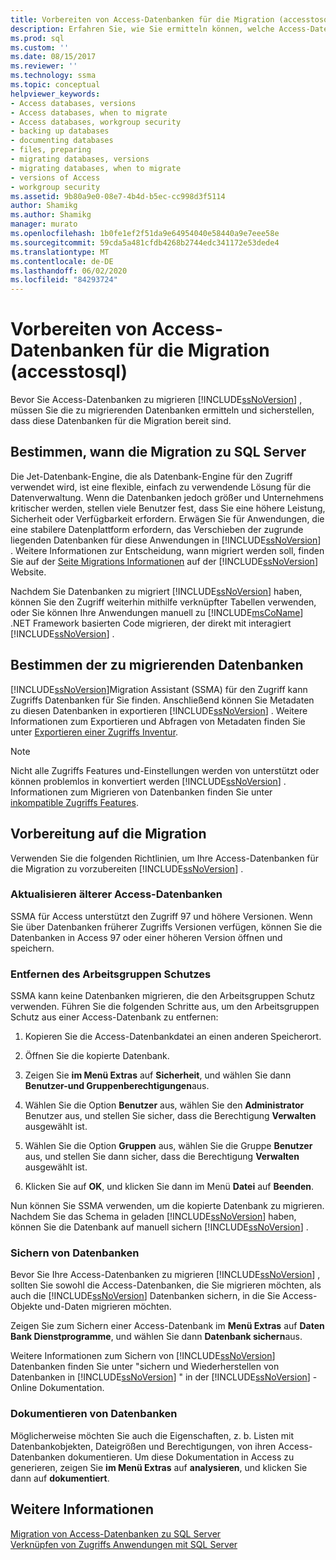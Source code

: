 ```yaml
---
title: Vorbereiten von Access-Datenbanken für die Migration (accesstosql) | Microsoft-Dokumentation
description: Erfahren Sie, wie Sie ermitteln können, welche Access-Datenbanken zu SQL Server oder Azure SQL-Datenbank migriert werden sollen, und stellen Sie sicher, dass diese Datenbanken
ms.prod: sql
ms.custom: ''
ms.date: 08/15/2017
ms.reviewer: ''
ms.technology: ssma
ms.topic: conceptual
helpviewer_keywords:
- Access databases, versions
- Access databases, when to migrate
- Access databases, workgroup security
- backing up databases
- documenting databases
- files, preparing
- migrating databases, versions
- migrating databases, when to migrate
- versions of Access
- workgroup security
ms.assetid: 9b80a9e0-08e7-4b4d-b5ec-cc998d3f5114
author: Shamikg
ms.author: Shamikg
manager: murato
ms.openlocfilehash: 1b0fe1ef2f51da9e64954040e58440a9e7eee58e
ms.sourcegitcommit: 59cda5a481cfdb4268b2744edc341172e53dede4
ms.translationtype: MT
ms.contentlocale: de-DE
ms.lasthandoff: 06/02/2020
ms.locfileid: "84293724"
---
```

# <a name="preparing-access-databases-for-migration-accesstosql"></a>Vorbereiten von Access-Datenbanken für die Migration (accesstosql)
Bevor Sie Access-Datenbanken zu migrieren [!INCLUDE[ssNoVersion](../../includes/ssnoversion-md.md)] , müssen Sie die zu migrierenden Datenbanken ermitteln und sicherstellen, dass diese Datenbanken für die Migration bereit sind.  
  
## <a name="determining-when-to-migrate-to-sql-server"></a>Bestimmen, wann die Migration zu SQL Server  
Die Jet-Datenbank-Engine, die als Datenbank-Engine für den Zugriff verwendet wird, ist eine flexible, einfach zu verwendende Lösung für die Datenverwaltung. Wenn die Datenbanken jedoch größer und Unternehmens kritischer werden, stellen viele Benutzer fest, dass Sie eine höhere Leistung, Sicherheit oder Verfügbarkeit erfordern. Erwägen Sie für Anwendungen, die eine stabilere Datenplattform erfordern, das Verschieben der zugrunde liegenden Datenbanken für diese Anwendungen in [!INCLUDE[ssNoVersion](../../includes/ssnoversion-md.md)] . Weitere Informationen zur Entscheidung, wann migriert werden soll, finden Sie auf der [Seite Migrations Informationen](https://go.microsoft.com/fwlink/?LinkId=68571) auf der [!INCLUDE[ssNoVersion](../../includes/ssnoversion-md.md)] Website.  
  
Nachdem Sie Datenbanken zu migriert [!INCLUDE[ssNoVersion](../../includes/ssnoversion-md.md)] haben, können Sie den Zugriff weiterhin mithilfe verknüpfter Tabellen verwenden, oder Sie können Ihre Anwendungen manuell zu [!INCLUDE[msCoName](../../includes/msconame_md.md)] .NET Framework basierten Code migrieren, der direkt mit interagiert [!INCLUDE[ssNoVersion](../../includes/ssnoversion-md.md)] .  
  
## <a name="determining-which-databases-to-migrate"></a>Bestimmen der zu migrierenden Datenbanken  
[!INCLUDE[ssNoVersion](../../includes/ssnoversion-md.md)]Migration Assistant (SSMA) für den Zugriff kann Zugriffs Datenbanken für Sie finden. Anschließend können Sie Metadaten zu diesen Datenbanken in exportieren [!INCLUDE[ssNoVersion](../../includes/ssnoversion-md.md)] . Weitere Informationen zum Exportieren und Abfragen von Metadaten finden Sie unter [Exportieren einer Zugriffs Inventur](exporting-an-access-inventory-accesstosql.md).  

   > [!NOTE]
   > Nicht alle Zugriffs Features und-Einstellungen werden von unterstützt oder können problemlos in konvertiert werden [!INCLUDE[ssNoVersion](../../includes/ssnoversion-md.md)] . Informationen zum Migrieren von Datenbanken finden Sie unter [inkompatible Zugriffs Features](incompatible-access-features-accesstosql.md).
  
## <a name="preparing-for-migration"></a>Vorbereitung auf die Migration  
Verwenden Sie die folgenden Richtlinien, um Ihre Access-Datenbanken für die Migration zu vorzubereiten [!INCLUDE[ssNoVersion](../../includes/ssnoversion-md.md)] .  
  
### <a name="upgrading-older-access-databases"></a>Aktualisieren älterer Access-Datenbanken  
SSMA für Access unterstützt den Zugriff 97 und höhere Versionen. Wenn Sie über Datenbanken früherer Zugriffs Versionen verfügen, können Sie die Datenbanken in Access 97 oder einer höheren Version öffnen und speichern.  
  
### <a name="removing-workgroup-protection"></a>Entfernen des Arbeitsgruppen Schutzes  
SSMA kann keine Datenbanken migrieren, die den Arbeitsgruppen Schutz verwenden. Führen Sie die folgenden Schritte aus, um den Arbeitsgruppen Schutz aus einer Access-Datenbank zu entfernen:  
  
1.  Kopieren Sie die Access-Datenbankdatei an einen anderen Speicherort.  
  
2.  Öffnen Sie die kopierte Datenbank.  
  
3.  Zeigen Sie **im Menü Extras** auf **Sicherheit**, und wählen Sie dann **Benutzer-und Gruppenberechtigungen**aus.  
  
4.  Wählen Sie die Option **Benutzer** aus, wählen Sie den **Administrator** Benutzer aus, und stellen Sie sicher, dass die Berechtigung **Verwalten** ausgewählt ist.  
  
5.  Wählen Sie die Option **Gruppen** aus, wählen Sie die Gruppe **Benutzer** aus, und stellen Sie dann sicher, dass die Berechtigung **Verwalten** ausgewählt ist.  
  
6.  Klicken Sie auf **OK**, und klicken Sie dann im Menü **Datei** auf **Beenden**.  
  
Nun können Sie SSMA verwenden, um die kopierte Datenbank zu migrieren. Nachdem Sie das Schema in geladen [!INCLUDE[ssNoVersion](../../includes/ssnoversion-md.md)] haben, können Sie die Datenbank auf manuell sichern [!INCLUDE[ssNoVersion](../../includes/ssnoversion-md.md)] .  
  
### <a name="backing-up-databases"></a>Sichern von Datenbanken  
Bevor Sie Ihre Access-Datenbanken zu migrieren [!INCLUDE[ssNoVersion](../../includes/ssnoversion-md.md)] , sollten Sie sowohl die Access-Datenbanken, die Sie migrieren möchten, als auch die [!INCLUDE[ssNoVersion](../../includes/ssnoversion-md.md)] Datenbanken sichern, in die Sie Access-Objekte und-Daten migrieren möchten.  
  
Zeigen Sie zum Sichern einer Access-Datenbank im **Menü Extras** auf **Daten Bank Dienstprogramme**, und wählen Sie dann **Datenbank sichern**aus.  
  
Weitere Informationen zum Sichern von [!INCLUDE[ssNoVersion](../../includes/ssnoversion-md.md)] Datenbanken finden Sie unter "sichern und Wiederherstellen von Datenbanken in [!INCLUDE[ssNoVersion](../../includes/ssnoversion-md.md)] " in der [!INCLUDE[ssNoVersion](../../includes/ssnoversion-md.md)] -Online Dokumentation.  
  
### <a name="documenting-databases"></a>Dokumentieren von Datenbanken  
Möglicherweise möchten Sie auch die Eigenschaften, z. b. Listen mit Datenbankobjekten, Dateigrößen und Berechtigungen, von ihren Access-Datenbanken dokumentieren. Um diese Dokumentation in Access zu generieren, zeigen Sie **im Menü Extras** auf **analysieren**, und klicken Sie dann auf **dokumentiert**.  
  
## <a name="see-also"></a>Weitere Informationen  
[Migration von Access-Datenbanken zu SQL Server](migrating-access-databases-to-sql-server-azure-sql-db-accesstosql.md)  
[Verknüpfen von Zugriffs Anwendungen mit SQL Server](linking-access-applications-to-sql-server-azure-sql-db-accesstosql.md)
